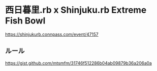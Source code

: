 # 西日暮里.rb x Shinjuku.rb Extreme Fish Bowl

https://shinjukurb.connpass.com/event/47157

## ルール

https://gist.github.com/mtsmfm/31746f512286b04ab09879b36a206a0a
